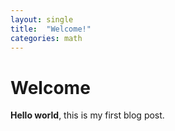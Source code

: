 ```yaml
---
layout: single
title:  "Welcome!"
categories: math
---
```


# Welcome

**Hello world**, this is my first blog post.
